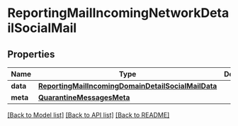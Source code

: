 # ReportingMailIncomingNetworkDetailSocialMail

## Properties
Name | Type | Description | Notes
------------ | ------------- | ------------- | -------------
**data** | [**ReportingMailIncomingDomainDetailSocialMailData**](ReportingMailIncomingDomainDetailSocialMailData.md) |  | [optional] 
**meta** | [**QuarantineMessagesMeta**](QuarantineMessagesMeta.md) |  | [optional] 

[[Back to Model list]](../README.md#documentation-for-models) [[Back to API list]](../README.md#documentation-for-api-endpoints) [[Back to README]](../README.md)

